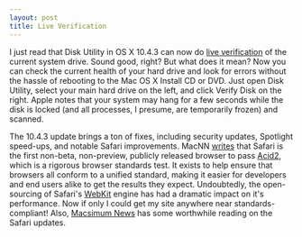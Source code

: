 ```yaml
---
layout: post
title: Live Verification
---
```

I just read that Disk Utility in OS X 10.4.3 can now do [live verification](http://docs.info.apple.com/article.html?artnum=302672) of the current system drive. Sound good, right? But what does it mean? Now you can check the current health of your hard drive and look for errors without the hassle of rebooting to the Mac OS X Install CD or DVD. Just open Disk Utility, select your main hard drive on the left, and click Verify Disk on the right. Apple notes that your system may hang for a few seconds while the disk is locked (and all processes, I presume, are temporarily frozen) and scanned.

The 10.4.3 update brings a ton of fixes, including security updates, Spotlight speed-ups, and notable Safari improvements. MacNN [writes](http://www.macnn.com/articles/05/11/02/safari.passes.acid2/) that Safari is the first non-beta, non-preview, publicly released browser to pass [Acid2](http://www.webstandards.org/act/acid2/), which is a rigorous browser standards test. It exists to help ensure that browsers all conform to a unified standard, making it easier for developers and end users alike to get the results they expect. Undoubtedly, the open-sourcing of Safari's [WebKit](http://webkit.opendarwin.org/) engine has had a dramatic impact on it's performance. Now if only I could get my site anywhere near standards-compliant! Also, [Macsimum News](http://www.macsimumnews.com/index.php/archive/safari_passes_acid2_tests_grows_in_popularity/) has some worthwhile reading on the Safari updates.
